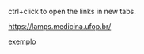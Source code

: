 ctrl+click to open the links in new tabs.

<https://lamps.medicina.ufop.br/>


[exemplo](https://lamps.medicina.ufop.br/)
